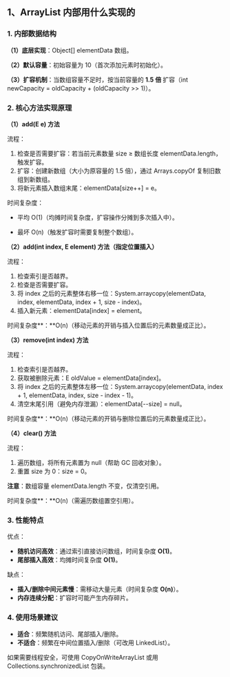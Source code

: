 ## 1、ArrayList 内部用什么实现的

### 1. 内部数据结构

**（1）底层实现**：Object[] elementData 数组。

**（2）默认容量**：初始容量为 10（首次添加元素时初始化）。

**（3）扩容机制**：当数组容量不足时，按当前容量的 **1.5 倍** 扩容（int newCapacity = oldCapacity + (oldCapacity >> 1)）。

### 2. 核心方法实现原理

**（1）add(E e) 方法**

流程：

1. 检查是否需要扩容：若当前元素数量 size ≥ 数组长度 elementData.length，触发扩容。
2. 扩容：创建新数组（大小为原容量的 1.5 倍），通过 Arrays.copyOf 复制旧数组到新数组。
3. 将新元素插入数组末尾：elementData[size++] = e。

时间复杂度：

- 平均 O(1)（均摊时间复杂度，扩容操作分摊到多次插入中）。

- 最坏 O(n)（触发扩容时需要复制整个数组）。

**（2）add(int index, E element) 方法（指定位置插入）**

流程：

1. 检查索引是否越界。
2. 检查是否需要扩容。
3. 将 index 之后的元素整体右移一位：System.arraycopy(elementData, index, elementData, index + 1, size - index)。
4. 插入新元素：elementData[index] = element。

时间复杂度**：**O(n)（移动元素的开销与插入位置后的元素数量成正比）。

**（3）remove(int index) 方法**

流程：

1. 检查索引是否越界。
2. 获取被删除元素：E oldValue = elementData[index]。
3. 将 index 之后的元素整体左移一位：System.arraycopy(elementData, index + 1, elementData, index, size - index - 1)。
4. 清空末尾引用（避免内存泄漏）：elementData[--size] = null。

时间复杂度**：**O(n)（移动元素的开销与删除位置后的元素数量成正比）。

**（4）clear() 方法**

流程：

1. 遍历数组，将所有元素置为 null（帮助 GC 回收对象）。
2. 重置 size 为 0：size = 0。

**注意**：数组容量 elementData.length 不变，仅清空引用。

时间复杂度**：**O(n)（需遍历数组置空引用）。

### 3. 性能特点

优点：

- **随机访问高效**：通过索引直接访问数组，时间复杂度 **O(1)**。
- **尾部插入高效**：均摊时间复杂度 **O(1)**。

缺点：

- **插入/删除中间元素慢**：需移动大量元素（时间复杂度 **O(n)**）。
- **内存连续分配**：扩容时可能产生内存碎片。

### 4. 使用场景建议

- **适合**：频繁随机访问、尾部插入/删除。
- **不适合**：频繁在中间位置插入/删除（可改用 LinkedList）。

如果需要线程安全，可使用 CopyOnWriteArrayList 或用 Collections.synchronizedList 包装。